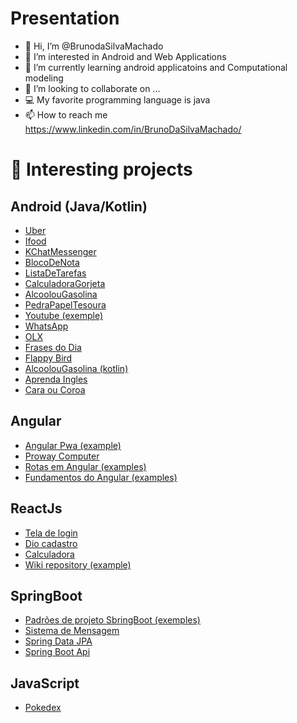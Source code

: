 # Presentation

- 👋 Hi, I’m @BrunodaSilvaMachado
- 👀 I’m interested in Android and Web Applications
- 🌱 I’m currently learning android applicatoins and Computational modeling
- 💞️ I’m looking to collaborate on ...
- 💻 My favorite programming language is java
- 📫 How to reach me https://www.linkedin.com/in/BrunoDaSilvaMachado/

<!---
BrunodaSilvaMachado/BrunodaSilvaMachado is a ✨ special ✨ repository because its `README.md` (this file) appears on your GitHub profile.
You can click the Preview link to take a look at your changes.
--->

# 📓 Interesting projects

## Android (Java/Kotlin)

* [Uber](https://github.com/BrunodaSilvaMachado/Uber)
* [Ifood](https://github.com/BrunodaSilvaMachado/Ifood)
* [KChatMessenger](https://github.com/BrunodaSilvaMachado/KChatMessenger)
* [BlocoDeNota](https://github.com/BrunodaSilvaMachado/BlocoDeNota)
* [ListaDeTarefas](https://github.com/BrunodaSilvaMachado/App10ListaDeTarefas)
* [CalculadoraGorjeta](https://github.com/BrunodaSilvaMachado/App5CalculadoraGorjeta)
* [AlcoolouGasolina](https://github.com/BrunodaSilvaMachado/App4AlcoolouGasolina)
* [PedraPapelTesoura](https://github.com/BrunodaSilvaMachado/PedraPapelTesoura)
* [Youtube (exemple)](https://github.com/BrunodaSilvaMachado/Youtube)
* [WhatsApp](https://github.com/BrunodaSilvaMachado/WhatsApp)
* [OLX](https://github.com/BrunodaSilvaMachado/OLX)
* [Frases do Dia](https://github.com/BrunodaSilvaMachado/Frasesdodiaprojeto)
* [Flappy Bird](https://github.com/BrunodaSilvaMachado/FlappyBird)
* [AlcoolouGasolina (kotlin)](https://github.com/BrunodaSilvaMachado/AppAlcoolouGasolina)
* [Aprenda Ingles](https://github.com/BrunodaSilvaMachado/App8AprendaIngles)
* [Cara ou Coroa](https://github.com/BrunodaSilvaMachado/CaraouCoroa)
## Angular

* [Angular Pwa (example)](https://github.com/BrunodaSilvaMachado/angular-pwa)
* [Proway Computer](https://github.com/BrunodaSilvaMachado/proway-computer)
* [Rotas em Angular (examples)](https://github.com/BrunodaSilvaMachado/roteamento)
* [Fundamentos do Angular (examples)](https://github.com/BrunodaSilvaMachado/fundamentos-angular)

## ReactJs
* [Tela de login](https://github.com/BrunodaSilvaMachado/tela-login)
* [Dio cadastro](https://github.com/BrunodaSilvaMachado/dio-cadastro)
* [Calculadora](https://github.com/BrunodaSilvaMachado/calculadora)
* [Wiki repository (example)](https://github.com/BrunodaSilvaMachado/wiki-repo)
## SpringBoot
* [Padrões de projeto SbringBoot (exemples)](https://github.com/BrunodaSilvaMachado/lab-padroes-projeto-spring-boot)
* [Sistema de Mensagem](https://github.com/BrunodaSilvaMachado/sistema-mensagem)
* [Spring Data JPA](https://github.com/BrunodaSilvaMachado/spring_data_jpa)
* [Spring Boot Api](https://github.com/BrunodaSilvaMachado/Spring-Boot-Api)

## JavaScript
* [Pokedex](https://github.com/BrunodaSilvaMachado/js-developer-pokedex)
